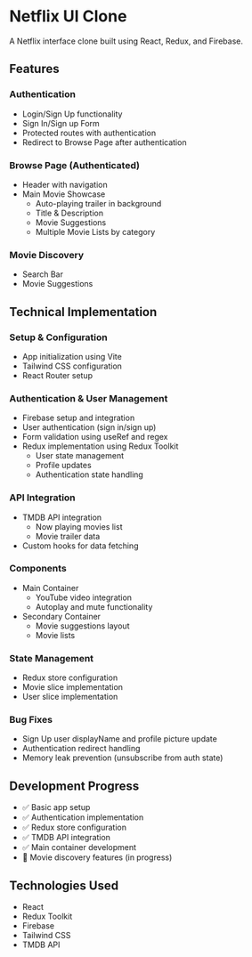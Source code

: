 # Netflix UI Clone

A Netflix interface clone built using React, Redux, and Firebase.

## Features

### Authentication
- Login/Sign Up functionality
- Sign In/Sign up Form
- Protected routes with authentication
- Redirect to Browse Page after authentication

### Browse Page (Authenticated)
- Header with navigation
- Main Movie Showcase
  - Auto-playing trailer in background
  - Title & Description
  - Movie Suggestions
  - Multiple Movie Lists by category

### Movie Discovery
- Search Bar
- Movie Suggestions

## Technical Implementation

### Setup & Configuration
- App initialization using Vite
- Tailwind CSS configuration
- React Router setup

### Authentication & User Management
- Firebase setup and integration
- User authentication (sign in/sign up)
- Form validation using useRef and regex
- Redux implementation using Redux Toolkit
  - User state management
  - Profile updates
  - Authentication state handling

### API Integration
- TMDB API integration
  - Now playing movies list
  - Movie trailer data
- Custom hooks for data fetching

### Components
- Main Container
  - YouTube video integration
  - Autoplay and mute functionality
- Secondary Container
  - Movie suggestions layout
  - Movie lists

### State Management
- Redux store configuration
- Movie slice implementation
- User slice implementation

### Bug Fixes
- Sign Up user displayName and profile picture update
- Authentication redirect handling
- Memory leak prevention (unsubscribe from auth state)

## Development Progress
- ✅ Basic app setup
- ✅ Authentication implementation
- ✅ Redux store configuration
- ✅ TMDB API integration
- ✅ Main container development
- 🚧 Movie discovery features (in progress)

## Technologies Used
- React
- Redux Toolkit
- Firebase
- Tailwind CSS
- TMDB API